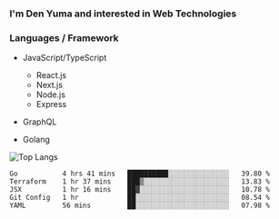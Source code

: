 ### I'm Den Yuma and interested in Web Technologies

### Languages / Framework
- JavaScript/TypeScript
  - React.js
  - Next.js
  - Node.js
  - Express

- GraphQL

- Golang


![Top Langs](https://github-readme-stats.vercel.app/api/top-langs/?username=denyuma&layout=compact)

<!--START_SECTION:waka-->
```text
Go           4 hrs 41 mins   ██████████░░░░░░░░░░░░░░░   39.80 % 
Terraform    1 hr 37 mins    ███▒░░░░░░░░░░░░░░░░░░░░░   13.83 % 
JSX          1 hr 16 mins    ██▓░░░░░░░░░░░░░░░░░░░░░░   10.78 % 
Git Config   1 hr            ██░░░░░░░░░░░░░░░░░░░░░░░   08.54 % 
YAML         56 mins         ██░░░░░░░░░░░░░░░░░░░░░░░   07.98 % 
```
<!--END_SECTION:waka-->
